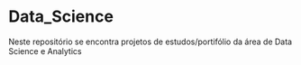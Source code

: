 # Data_Science
Neste repositório se encontra projetos de estudos/portifólio da área de Data Science e Analytics
